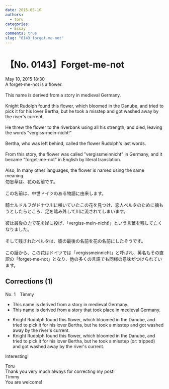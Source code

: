```yaml
---
date: 2015-05-10
authors:
  - toru
categories:
  - Essay
comments: true
slug: "0143_forget-me-not"
---
```


# 【No. 0143】Forget-me-not
<div class="date">May 10, 2015 18:30</div>
<div id="post"><div id="body_show_ori">
A forget-me-not is a flower.<br/><br/>This name is derived from a story in medieval Germany.<br/><br/>Knight Rudolph found this flower, which bloomed in the Danube, and tried to pick it for his lover Bertha, but he took a misstep and got washed away by the river's current.<br/><br/>He threw the flower to the riverbank using all his strength, and died, leaving the words "vergiss-mein-nicht!"<br/><br/>Bertha, who was left behind, called the flower Rudolph's last words.<br/><br/>From this story, the flower was called "vergissmeinnicht" in Germany, and it became "forget-me-not" in English by literal translation.<br/><br/>Also, In many other languages, the flower is named using the same meaning.
</div></div>

<!-- more -->

<div id="post_ja"><div id="body_show_mo">
勿忘草は、花の名前です。<br/><br/>この名前は、中世ドイツのある物語に由来します。<br/><br/>騎士ルドルフがドナウ川に咲いていたこの花を見つけ、恋人ベルタのために摘もうとしたらところ、足を踏み外して川に流されてしまいます。<br/><br/>彼は最後の力で花を岸に投げ、「vergiss-mein-nicht!」という言葉を残して亡くなりました。<br/><br/>そして残されたベルタは、彼の最後の名前を花の名前にしたそうです。<br/><br/>この話から、この花はドイツでは「vergissmeinnicht」と呼ばれ、英名もその直訳の「forget-me-not」となり、他の多くの言語でも同様の意味がつけられています。
</div></div>

## Corrections (1)
<div id="block"><div class="first_name"> No. 1　<span class="just_name">Timmy</span></div><div id="block2">
<ul class="correction_field">
<li class="incorrect">This name is derived from a story in medieval Germany.</li>
<li class="corrected correct">
This name is derived from a story <span class="f_blue">that</span> <span class="f_blue">took place</span> in medieval Germany.
</li>
</ul>
<ul class="correction_field">
<li class="incorrect">Knight Rudolph found this flower, which bloomed in the Danube, and tried to pick it for his lover Bertha, but he took a misstep and got washed away by the river's current.</li>
<li class="corrected correct">
Knight Rudolph found this flower, which bloomed in the Danube, and tried to pick it for his lover Bertha, but he took a misstep (or: <span class="f_blue">tripped</span>) and got washed away by the river's current.
</li>
</ul>
<p class="comment_small">
 Interesting!
</p>

</div><div class="name"><span class="just_name">Toru</span><br>
Thank you very much always for correcting my post!
</div>
<div class="name"><span class="just_name">Timmy</span><br>
You are welcome!
</div>
</div>
